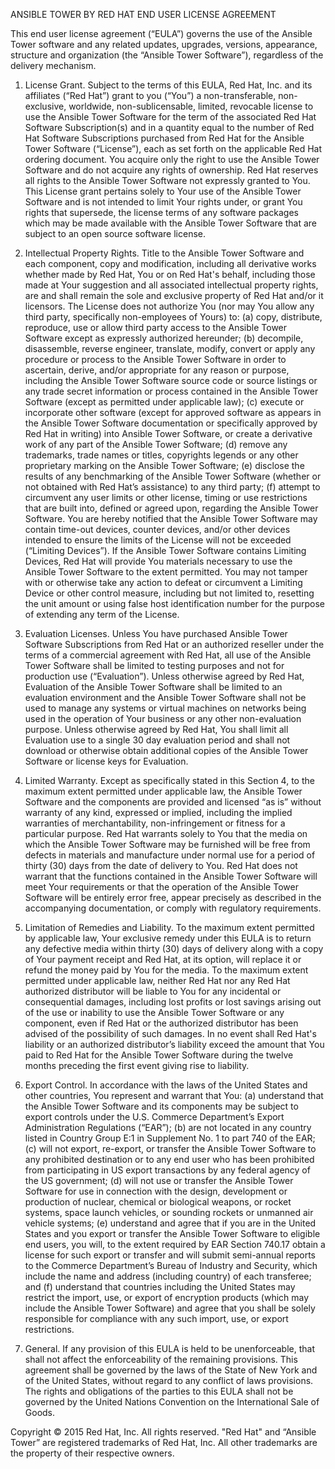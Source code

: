 ANSIBLE TOWER BY RED HAT END USER LICENSE AGREEMENT

This end user license agreement (“EULA”) governs the use of the Ansible Tower software and any related updates, upgrades, versions, appearance, structure and organization (the “Ansible Tower Software”), regardless of the delivery mechanism.  

1.  License Grant.  Subject to the terms of this EULA, Red Hat, Inc. and its affiliates (“Red Hat”) grant to you (“You”) a non-transferable, non-exclusive, worldwide, non-sublicensable, limited, revocable license to use the Ansible Tower Software for the term of the associated Red Hat Software Subscription(s) and in a quantity equal to the number of Red Hat Software Subscriptions purchased from Red Hat for the Ansible Tower Software (“License”), each as set forth on the applicable Red Hat ordering document.  You acquire only the right to use the Ansible Tower Software and do not acquire any rights of ownership. Red Hat reserves all rights to the Ansible Tower Software not expressly granted to You.  This License grant pertains solely to Your use of the Ansible Tower Software and is not intended to limit Your rights under, or grant You rights that supersede, the license terms of any software packages which may be made available with the Ansible Tower Software that are subject to an open source software license.  
 
2.  Intellectual Property Rights.  Title to the Ansible Tower Software and each component, copy and modification, including all derivative works whether made by Red Hat, You or on Red Hat's behalf, including those made at Your suggestion and all associated intellectual property rights, are and shall remain the sole and exclusive property of Red Hat and/or it licensors.  The License does not authorize You (nor may You allow any third party, specifically non-employees of Yours) to: (a) copy, distribute, reproduce, use or allow third party access to the Ansible Tower Software except as expressly authorized hereunder; (b) decompile, disassemble, reverse engineer, translate, modify, convert or apply any procedure or process to the Ansible Tower Software in order to ascertain, derive, and/or appropriate for any reason or purpose, including the Ansible Tower Software source code or source listings or any trade secret information or process contained in the Ansible Tower Software (except as permitted under applicable law); (c) execute or incorporate other software (except for approved software as appears in the Ansible Tower Software documentation or specifically approved by Red Hat in writing) into Ansible Tower Software, or create a derivative work of any part of the Ansible Tower Software; (d) remove any trademarks, trade names or titles, copyrights legends or any other proprietary marking on the Ansible Tower Software; (e) disclose the results of any benchmarking of the Ansible Tower Software (whether or not obtained with Red Hat’s assistance) to any third party; (f) attempt to circumvent any user limits or other license, timing or use restrictions that are built into, defined or agreed upon, regarding the Ansible Tower Software. You are hereby notified that the Ansible Tower Software may contain time-out devices, counter devices, and/or other devices intended to ensure the limits of the License will not be exceeded (“Limiting Devices”).  If the Ansible Tower Software contains Limiting Devices, Red Hat will provide You materials necessary to use the Ansible Tower Software to the extent permitted.  You may not tamper with or otherwise take any action to defeat or circumvent a Limiting Device or other control measure, including but not limited to, resetting the unit amount or using false host identification number for the purpose of extending any term of the License. 

3.  Evaluation Licenses. Unless You have purchased Ansible Tower Software Subscriptions from Red Hat or an authorized reseller under the terms of a commercial agreement with Red Hat, all use of the Ansible Tower Software shall be limited to testing purposes and not for production use (“Evaluation”). Unless otherwise agreed by Red Hat, Evaluation of the Ansible Tower Software shall be limited to an evaluation environment and the Ansible Tower Software shall not be used to manage any systems or virtual machines on networks being used in the operation of Your business or any other non-evaluation purpose.  Unless otherwise agreed by Red Hat, You shall limit all Evaluation use to a single 30 day evaluation period and shall not download or otherwise obtain additional copies of the Ansible Tower Software or license keys for Evaluation.

4.  Limited Warranty.  Except as specifically stated in this Section 4, to the maximum extent permitted under applicable law, the Ansible Tower Software and the components are provided and licensed “as is” without warranty of any kind, expressed or implied, including the implied warranties of merchantability, non-infringement or fitness for a particular purpose.  Red Hat warrants solely to You that the media on which the Ansible Tower Software may be furnished will be free from defects in materials and manufacture under normal use for a period of thirty (30) days from the date of delivery to You.  Red Hat does not warrant that the functions contained in the Ansible Tower Software will meet Your requirements or that the operation of the Ansible Tower Software will be entirely error free, appear precisely as described in the accompanying documentation, or comply with regulatory requirements. 

5.  Limitation of Remedies and Liability. To the maximum extent permitted by applicable law, Your exclusive remedy under this EULA is to return any defective media within thirty (30) days of delivery along with a copy of Your payment receipt and Red Hat, at its option, will replace it or refund the money paid by You for the media.  To the maximum extent permitted under applicable law, neither Red Hat nor any Red Hat authorized distributor will be liable to You for any incidental or consequential damages, including lost profits or lost savings arising out of the use or inability to use the Ansible Tower Software or any component, even if Red Hat or the authorized distributor has been advised of the possibility of such damages.  In no event shall Red Hat's liability or an authorized distributor’s liability exceed the amount that You paid to Red Hat for the Ansible Tower Software during the twelve months preceding the first event giving rise to liability.

6.  Export Control.  In accordance with the laws of the United States and other countries, You represent and warrant that You: (a) understand that the Ansible Tower Software and its components may be subject to export controls under the U.S. Commerce Department’s Export Administration Regulations (“EAR”); (b) are not located in any country listed in Country Group E:1 in Supplement No. 1 to part 740 of the EAR; (c) will not export, re-export, or transfer the Ansible Tower Software to any prohibited destination or to any end user who has been prohibited from participating in US export transactions by any federal agency of the US government;  (d) will not use or transfer the Ansible Tower Software for use in connection with the design, development or production of nuclear, chemical or biological weapons, or rocket systems, space launch vehicles, or sounding rockets or unmanned air vehicle systems; (e) understand and agree that if you are in the United States and you export or transfer the Ansible Tower Software to eligible end users, you will, to the extent required by EAR Section 740.17 obtain a license for such export or transfer and will submit semi-annual reports to the Commerce Department’s Bureau of Industry and Security, which include the name and address (including country) of each transferee; and (f) understand that countries including the United States may restrict the import, use, or export of encryption products (which may include the Ansible Tower Software) and agree that you shall be solely responsible for compliance with any such import, use, or export restrictions.

7.  General.  If any provision of this EULA is held to be unenforceable, that shall not affect the enforceability of the remaining provisions.  This agreement shall be governed by the laws of the State of New York and of the United States, without regard to any conflict of laws provisions. The rights and obligations of the parties to this EULA shall not be governed by the United Nations Convention on the International Sale of Goods. 

Copyright © 2015 Red Hat, Inc.  All rights reserved.  "Red Hat" and “Ansible Tower” are registered trademarks of Red Hat, Inc.  All other trademarks are the property of their respective owners.
